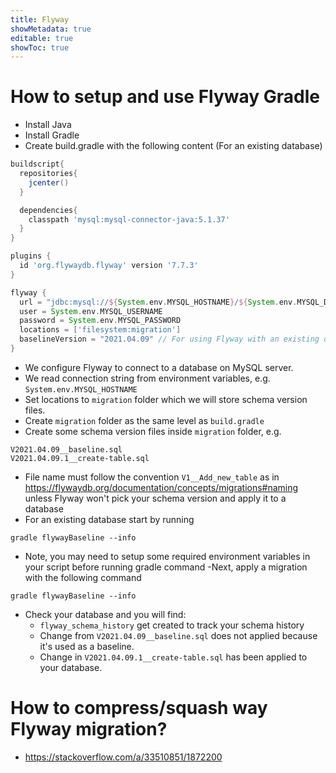 ```yaml
---
title: Flyway
showMetadata: true
editable: true
showToc: true
---
```


# How to setup and use Flyway Gradle

- Install Java
- Install Gradle
- Create build.gradle with the following content (For an existing database)

```groovy
buildscript{
  repositories{
    jcenter()
  }

  dependencies{
    classpath 'mysql:mysql-connector-java:5.1.37'
  }
}

plugins {
  id 'org.flywaydb.flyway' version '7.7.3'
}

flyway {
  url = "jdbc:mysql://${System.env.MYSQL_HOSTNAME}/${System.env.MYSQL_DATABASE}"
  user = System.env.MYSQL_USERNAME
  password = System.env.MYSQL_PASSWORD
  locations = ['filesystem:migration']
  baselineVersion = "2021.04.09" // For using Flyway with an existing database
}

```

- We configure Flyway to connect to a database on MySQL server.
- We read connection string from environment variables, e.g. `System.env.MYSQL_HOSTNAME`
- Set locations to `migration` folder which we will store schema version files.
- Create `migration` folder as the same level as `build.gradle`
- Create some schema version files inside `migration` folder, e.g.

```
V2021.04.09__baseline.sql
V2021.04.09.1__create-table.sql
```

- File name must follow the convention `V1__Add_new_table` as in https://flywaydb.org/documentation/concepts/migrations#naming unless Flyway won't pick your schema version and apply it to a database
- For an existing database start by running

```
gradle flywayBaseline --info
```

- Note, you may need to setup some required environment variables in your script before running gradle command
  -Next, apply a migration with the following command

```
gradle flywayBaseline --info
```

- Check your database and you will find:
  - `flyway_schema_history` get created to track your schema history
  -  Change from `V2021.04.09__baseline.sql` does not applied because it's used as a baseline.
  - Change in `V2021.04.09.1__create-table.sql` has been applied to your database.

# How to compress/squash way Flyway migration?
- https://stackoverflow.com/a/33510851/1872200
